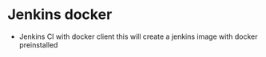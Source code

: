# Jenkins docker
* Jenkins CI with docker client
this will create a jenkins image with docker preinstalled
